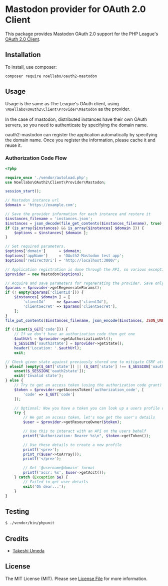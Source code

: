 # Mastodon provider for OAuth 2.0 Client

This package provides Mastodon OAuth 2.0 support for the PHP League's [OAuth 2.0 Client](https://github.com/thephpleague/oauth2-client).

## 

## Installation

To install, use composer:

```
composer require noellabo/oauth2-mastodon
```

## Usage

Usage is the same as The League's OAuth client, using `\Noellabo\OAuth2\Client\Provider\Mastodon` as the provider.

In the case of ｍastodon, distributed instances have their own OAuth servers, so you need to authenticate by specifying the domain name.

oauth2-mastodon can register the application automatically by specifying the domain name. Once you register the information, please cache it and reuse it.

### Authorization Code Flow

```php
<?php

require_once './vendor/autoload.php';
use Noellabo\OAuth2\Client\Provider\Mastodon;

session_start();

// Mastodon instance url
$domain = 'https://example.com';

// Save the provider information for each instance and restore it
$instances_filename = 'instances.json';
$instances = json_decode(file_get_contents($instances_filename), true);
if (is_array($instances) && is_array($instances[ $domain ])) {
    $options = $instances[ $domain ];
}

// Set required parameters.
$options['domain']      = $domain;
$options['appName']     = 'OAuth2-Mastodon test app';
$options['redirectUri'] = 'http://localhost:3000/';

// Application registration is done through the API, so various exceptions are thrown. Properly deal with it.
$provider = new Mastodon($options);

// Acquire and save parameters for regenerating the provider. Save only the credential at a minimum.
$params = $provider->getRegenerateParams();
if (! empty($params['clientId'])) {
    $instances[ $domain ] = [
        'clientId'     => $params['clientId'],
        'clientSecret' => $params['clientSecret'],
    ];
}
file_put_contents($instances_filename, json_encode($instances, JSON_UNESCAPED_SLASHES | JSON_PRETTY_PRINT));

if (!isset($_GET['code'])) {
    // If we don't have an authorization code then get one
    $authUrl = $provider->getAuthorizationUrl();
    $_SESSION['oauth2state'] = $provider->getState();
    header('Location: '.$authUrl);
    exit;

// Check given state against previously stored one to mitigate CSRF attack
} elseif (empty($_GET['state']) || ($_GET['state'] !== $_SESSION['oauth2state'])) {
    unset($_SESSION['oauth2state']);
    exit('Invalid state');
} else {
    // Try to get an access token (using the authorization code grant)
    $token = $provider->getAccessToken('authorization_code', [
        'code' => $_GET['code']
    ]);

    // Optional: Now you have a token you can look up a users profile data
    try {
        // We got an access token, let's now get the user's details
        $user = $provider->getResourceOwner($token);

        // Use this to interact with an API on the users behalf
        printf("Authorization: Bearer %s\n", $token->getToken());

        // Use these details to create a new profile
        printf('<pre>');
        print_r($user->toArray());
        printf('</pre>');

        // Get '@username@domain' format
        printf('accr: %s', $user->getAcct());
    } catch (Exception $e) {
        // Failed to get user details
        exit('Oh dear...');
    }
}

```

## Testing

``` bash
$ ./vendor/bin/phpunit
```
## Credits

- [Takeshi Umeda](https://github.com/noellabo)

## License

The MIT License (MIT). Please see [License File](https://github.com/noellabo/oauth2-mastodon/blob/master/LICENSE) for more information.

